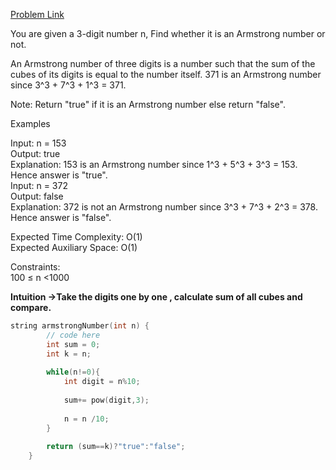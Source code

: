 [Problem Link](https://www.geeksforgeeks.org/problems/armstrong-numbers2727/1)<br>

You are given a 3-digit number n, Find whether it is an Armstrong number or not.<br>

An Armstrong number of three digits is a number such that the sum of the cubes of its digits is equal to the number itself. 371 is an Armstrong number since 3^3 + 7^3 + 1^3 = 371. <br>

Note: Return "true" if it is an Armstrong number else return "false".<br>

Examples<br>


Input: n = 153<br>
Output: true<br>
Explanation: 153 is an Armstrong number since 1^3 + 5^3 + 3^3 = 153. Hence answer is "true".<br>
Input: n = 372<br>
Output: false<br>
Explanation: 372 is not an Armstrong number since 3^3 + 7^3 + 2^3 = 378. Hence answer is "false".<br>

Expected Time Complexity: O(1)<br>
Expected Auxiliary Space: O(1) <br>

Constraints:<br>
100 ≤ n <1000 <br>

__Intuition ->Take the digits one by one , calculate sum of all cubes and compare.__<br>

```C++
string armstrongNumber(int n) {
        // code here
        int sum = 0;
        int k = n;
        
        while(n!=0){
            int digit = n%10;
            
            sum+= pow(digit,3);
            
            n = n /10;
        }
        
        return (sum==k)?"true":"false";
    }
```
